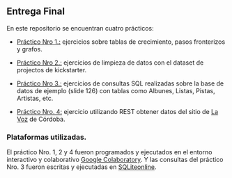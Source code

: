 ## **Entrega Final** 

En este repositorio se encuentran cuatro prácticos:

* [Práctico Nro 1.:](https://github.com/PatriLoto/AnalisisYCuracion/blob/master/ENTREGA_FINAL_GRUPO_3/practico_nro_1_tablas_pasos_fronterizos.ipynb) ejercicios sobre tablas de crecimiento, pasos fronterizos y grafos. 

* [Práctico Nro 2.:](https://github.com/PatriLoto/AnalisisYCuracion/blob/master/ENTREGA_FINAL_GRUPO_3/practico_nro_2_limpieza_datos_kickstarter.ipynb) ejercicios de limpieza de datos con el dataset de projectos de kickstarter.

* [Práctico Nro 3.:](https://github.com/PatriLoto/AnalisisYCuracion/blob/master/ENTREGA_FINAL_GRUPO_3/practico_nro_3_consultas_con_SQL.sql) ejercicios de consultas SQL realizadas sobre la base de datos de ejemplo (slide 126) con tablas como Albunes, Listas, Pistas, Artistas, etc.

* [Práctico Nro. 4:](https://github.com/PatriLoto/AnalisisYCuracion/blob/master/ENTREGA_FINAL_GRUPO_3/practico_nro_4_rest_la_voz.ipynb) ejercicio utilizando REST obtener datos del sitio de [La Voz](https://www.lavoz.com.ar/) de Córdoba.

### Plataformas utilizadas. 
El práctico Nro. 1, 2 y 4 fueron programados y ejecutados en el entorno interactivo y colaborativo [Google Colaboratory](https://colab.research.google.com/notebooks/intro.ipynb). Y las consultas del práctico Nro. 3 fueron escritas y ejecutadas en [SQLiteonline](https://sqliteonline.com/).



